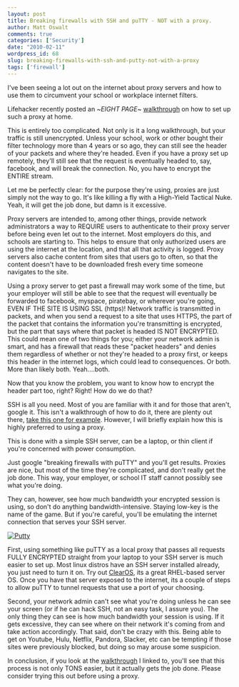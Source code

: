 ```yaml
---
layout: post
title: Breaking firewalls with SSH and puTTY - NOT with a proxy.
author: Matt Oswalt
comments: true
categories: ['Security']
date: "2010-02-11"
wordpress_id: 68
slug: breaking-firewalls-with-ssh-and-putty-not-with-a-proxy
tags: ['firewall']
---
```



I've been seeing a lot out on the internet about proxy servers and how to use them to circumvent your school or workplace internet filters.

Lifehacker recently posted an ~*EIGHT PAGE*~ [walkthrough](http://lifehacker.com/5469038/bypass-heavy+handed-web-filters-with-your-own-proxy-server?skyline=true&s=i) on how to set up such a proxy at home.

This is entirely too complicated. Not only is it a long walkthrough, but your traffic is still unencrypted. Unless your school, work or other bought their filter technology more than 4 years or so ago, they can still see the header of your packets and where they're headed. Even if you have a proxy set up remotely, they'll still see that the request is eventually headed to, say, facebook, and will break the connection. No, you have to encrypt the ENTIRE stream.

Let me be perfectly clear: for the purpose they're using, proxies are just simply not the way to go. It's like killing a fly with a High-Yield Tactical Nuke. Yeah, it will get the job done, but damn is it excessive.

Proxy servers are intended to, among other things, provide network administrators a way to REQUIRE users to authenticate to their proxy server before being even let out to the internet. Most employers do this, and schools are starting to. This helps to ensure that only authorized users are using the internet at the location, and that all that activity is logged. Proxy servers also cache content from sites that users go to often, so that the content doesn't have to be downloaded fresh every time someone navigates to the site.

Using a proxy server to get past a firewall may work some of the time, but your employer will still be able to see that the request will eventually be forwarded to facebook, myspace, piratebay, or wherever you're going, EVEN IF THE SITE IS USING SSL (https)! Network traffic is transmitted in packets, and when you send a request to a site that uses HTTPS, the part of the packet that contains the information you're transmitting is encrypted, but the part that says where that packet is headed IS NOT ENCRYPTED. This could mean one of two things for you; either your network admin is smart, and has a firewall that reads these "packet headers" and denies them regardless of whether or not they're headed to a proxy first, or keeps this header in the internet logs, which could lead to consequences. Or both. More than likely both. Yeah....both.

Now that you know the problem, you want to know how to encrypt the header part too, right? Right! How do we do that?

SSH is all you need. Most of you are familiar with it and for those that aren't, google it. This isn't a walkthrough of how to do it, there are plenty out there, [take this one for example](http://souptonuts.sourceforge.net/sshtips.htm). However, I will briefly explain how this is highly preferred to using a proxy.

This is done with a simple SSH server, can be a laptop, or thin client if you're concerned with power consumption.

Just google "breaking firewalls with puTTY" and you'll get results. Proxies are nice, but most of the time they're complicated, and don't really get the job done. This way, your employer, or school IT staff cannot possibly see what you're doing.

They can, however, see how much bandwidth your encrypted session is using, so don't do anything bandwidth-intensive. Staying low-key is the name of the game. But if you're careful, you'll be emulating the internet connection that serves your SSH server.

[![Putty](/assets/2010/02/Putty_dock_Icon___Vista_style_by_gege32.jpg)](/assets/2010/02/Putty_dock_Icon___Vista_style_by_gege32.jpg)

First, using something like puTTY as a local proxy that passes all requests FULLY ENCRYPTED straight from your laptop to your SSH server is much easier to set up. Most linux distros have an SSH server installed already, you just need to turn it on. Try out [ClearOS](http://www.clearfoundation.com/Software/overview.html), its a great RHEL-based server OS. Once you have that server exposed to the internet, its a couple of steps to allow puTTY to tunnel requests that use a port of your choosing.

Second, your network admin can't see what you're doing unless he can see your screen (or if he can hack SSH, not an easy task, I assure you). The only thing they can see is how much bandwidth your session is using. If it gets excessive, they can see where on their network it's coming from and take action accordingly. That said, don't be crazy with this. Being able to get on Youtube, Hulu, Netflix, Pandora, Slacker, etc can be tempting if those sites were previously blocked, but doing so may arouse some suspicion.

In conclusion, if you look at the [walkthrough](http://souptonuts.sourceforge.net/sshtips.htm) I linked to, you'll see that this process is not only TONS easier, but it actually gets the job done. Please consider trying this out before using a proxy.
